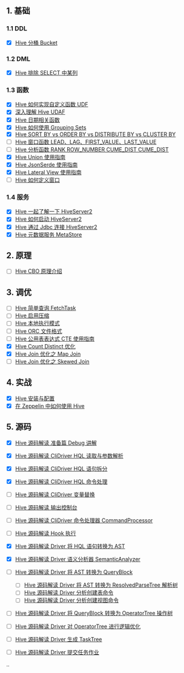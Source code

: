 
## 1. 基础

### 1.1 DDL

- [x] [Hive 分桶 Bucket](https://smartsi.blog.csdn.net/article/details/127799255)

### 1.2 DML

- [x] [Hive 排除 SELECT 中某列](https://smartsi.blog.csdn.net/article/details/129073922)

### 1.3 函数

- [x] [Hive 如何实现自定义函数 UDF](https://blog.csdn.net/SunnyYoona/article/details/126211216)
- [x] [深入理解 Hive UDAF](https://smartsi.blog.csdn.net/article/details/127964198)
- [x] [Hive 日期相关函数](https://smartsi.blog.csdn.net/article/details/52987726)
- [x] [Hive 如何使用 Grouping Sets](https://smartsi.blog.csdn.net/article/details/126325198)
- [x] [Hive SORT BY vs ORDER BY vs DISTRIBUTE BY vs CLUSTER BY](https://smartsi.blog.csdn.net/article/details/129000338)
- [ ] [Hive 窗口函数 LEAD、LAG、FIRST_VALUE、LAST_VALUE]()
- [ ] [Hive 分析函数 RANK ROW_NUMBER CUME_DIST CUME_DIST](https://smartsi.blog.csdn.net/article/details/56488568)
- [x] [Hive Union 使用指南](https://smartsi.blog.csdn.net/article/details/60779047)
- [x] [Hive JsonSerde 使用指南](https://smartsi.blog.csdn.net/article/details/70170173)
- [x] [Hive Lateral View 使用指南](https://smartsi.blog.csdn.net/article/details/62894761)
- [ ] [Hive 如何定义窗口]()

### 1.4 服务

- [X] [Hive 一起了解一下 HiveServer2](https://smartsi.blog.csdn.net/article/details/75322177)
- [x] [Hive 如何启动 HiveServer2](https://smartsi.blog.csdn.net/article/details/75322224)
- [X] [Hive 通过 Jdbc 连接 HiveServer2](https://smartsi.blog.csdn.net/article/details/128402139)
- [x] [Hive 元数据服务 MetaStore](https://smartsi.blog.csdn.net/article/details/124440004)

## 2. 原理

- [ ] [Hive CBO 原理介绍]()

## 3. 调优

- [ ] [Hive 简单查询 FetchTask]()
- [ ] [Hive 启用压缩]()
- [ ] [Hive 本地执行模式]()
- [ ] [Hive ORC 文件格式]()
- [ ] [Hive 公用表表达式 CTE 使用指南](https://smartsi.blog.csdn.net/article/details/129074882)
- [x] [Hive Count Distinct 优化](https://smartsi.blog.csdn.net/article/details/127814412)
- [x] [Hive Join 优化之 Map Join](https://smartsi.blog.csdn.net/article/details/121190775)
- [ ] [Hive Join 优化之 Skewed Join]()

## 4. 实战

- [x] [Hive 安装与配置](https://smartsi.blog.csdn.net/article/details/126198200)
- [x] [在 Zeppelin 中如何使用 Hive](https://smartsi.blog.csdn.net/article/details/125031162)

## 5. 源码

- [x] [Hive 源码解读 准备篇 Debug 讲解](https://smartsi.blog.csdn.net/article/details/128392774)
- [x] [Hive 源码解读 CliDriver HQL 读取与参数解析](https://smartsi.blog.csdn.net/article/details/128462596)
- [x] [Hive 源码解读 CliDriver HQL 语句拆分](https://smartsi.blog.csdn.net/article/details/128607389)
- [x] [Hive 源码解读 CliDriver HQL 命令处理](https://smartsi.blog.csdn.net/article/details/128622970)
- [ ] [Hive 源码解读 CliDriver 变量替换]()
- [ ] [Hive 源码解读 输出控制台]()
- [ ] [Hive 源码解读 CliDriver 命令处理器 CommandProcessor]()
- [ ] [Hive 源码解读 Hook 执行]()
- [x] [Hive 源码解读 Driver 将 HQL 语句转换为 AST](https://smartsi.blog.csdn.net/article/details/128668094)
- [x] [Hive 源码解读 Driver 语义分析器 SemanticAnalyzer](https://smartsi.blog.csdn.net/article/details/128695596)
- [ ] [Hive 源码解读 Driver 将 AST 转换为 QueryBlock]()
  - [ ] [Hive 源码解读 Driver 将 AST 转换为 ResolvedParseTree 解析树]()
  - [ ] [Hive 源码解读 Driver 分析创建表命令]()
  - [ ] [Hive 源码解读 Driver 分析创建视图命令]()
- [ ] [Hive 源码解读 Driver 将 QueryBlock 转换为 OperatorTree 操作树]()
- [ ] [Hive 源码解读 Driver 对 OperatorTree 进行逻辑优化]()
- [ ] [Hive 源码解读 Driver 生成 TaskTree]()
- [ ] [Hive 源码解读 Driver 提交任务作业]()





..

